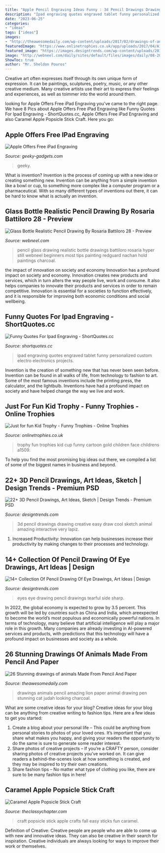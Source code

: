 ```yaml
---
title: "Apple Pencil Engraving Ideas Funny : 3d Pencil Drawings Drawing Creative Easy Draw Cool Sketch Animal Amazing Interactive Very Lapiz"
description: "Ipad engraving quotes engraved tablet funny personalized custom electro electronics projects"
date: "2023-06-25"
categories:
- "ideas"
tags: ["ideas"]
images:
- "http://theawesomedaily.com/wp-content/uploads/2017/02/drawings-of-animals-25-1.jpg"
featuredImage: "https://www.onlinetrophies.co.uk/app/uploads/2017/04/A1509.jpg"
featured_image: "https://images.designtrends.com/wp-content/uploads/2016/04/12102606/Creative-3d-pencil-drawing-.jpg"
image: "http://webneel.com/daily/sites/default/files/images/daily/08-2013/28-glass-bottle-realistic-pencil-drawing-by-rosaria-battiloro.jpg"
ShowToc: true
author: "Mr. Sheldon Pouros"
---
```



Creative art often expresses itself through its own unique form of expression. It can be paintings, sculptures, poetry, music, or any other creative medium. Many creative artists use their art to express their feelings and experiences, as well as toimmer into the world around them.

	

		
looking for Apple Offers Free iPad Engraving you've came to the right page. We have 8 Pics about Apple Offers Free iPad Engraving like Funny Quotes For Ipad Engraving - ShortQuotes.cc, Apple Offers Free iPad Engraving and also Caramel Apple Popsicle Stick Craft. Here you go:
		
    
## Apple Offers Free IPad Engraving

<img loading=lazy src="https://www.geeky-gadgets.com/wp-content/uploads/2010/10/ipad-engraving.jpg" onerror="this.onerror=null;this.src='https://tse1.mm.bing.net/th?id=OIP.fr4mUlrbmnNRb--U4fi2KAHaF3&amp;pid=15.1';" alt="Apple Offers Free iPad Engraving">

_Source: geeky-gadgets.com_

>geeky. 

	

What is invention?
Invention is the process of coming up with a new idea or creating something new. Invention can be anything from a simple invention like a bowl or cup, to something more complex like a computer program or a pharmaceutical. With so many different types of inventions out there, it can be hard to know what is actually an invention.

    
## Glass Bottle Realistic Pencil Drawing By Rosaria Battiloro 28 - Preview

<img loading=lazy src="http://webneel.com/daily/sites/default/files/images/daily/08-2013/28-glass-bottle-realistic-pencil-drawing-by-rosaria-battiloro.jpg" onerror="this.onerror=null;this.src='https://tse2.mm.bing.net/th?id=OIP.O04WKjDSZwTHf50QeZ7kVAHaIi&amp;pid=15.1';" alt="Glass Bottle Realistic Pencil Drawing By Rosaria Battiloro 28 - Preview">

_Source: webneel.com_

>pencil glass drawing realistic bottle drawings battiloro rosaria hyper still webneel beginners most tips painting redguard nachan hold paintings charcoal. 

	

the impact of innovation on society and economy
Innovation has a profound impact on society and economy. Innovation creates new products and services, which in turn alters the way people live, work and consume. It also helps companies to innovate their products and services in order to remain competitive. Innovation is essential for a societies to function effectively, and it is responsible for improving both economic conditions and social wellbeing.

    
## Funny Quotes For Ipad Engraving - ShortQuotes.cc

<img loading=lazy src="https://i.pinimg.com/originals/2d/4a/fd/2d4afd5f74d170af8ff338fa288a081e.jpg" onerror="this.onerror=null;this.src='https://tse4.mm.bing.net/th?id=OIP.bJvspa5WsWvShRkX0G0snwHaEK&amp;pid=15.1';" alt="Funny Quotes For Ipad Engraving - ShortQuotes.cc">

_Source: shortquotes.cc_

>ipad engraving quotes engraved tablet funny personalized custom electro electronics projects. 

	

Invention is the creation of something new that has never been seen before. Invention can be found in all walks of life, from technology to fashion to art. Some of the most famous inventions include the printing press, the calculator, and the lightbulb. Inventions have had a profound impact on society and have helped change the way we live and work.

    
## Just For Fun Kid Trophy - Funny Trophies - Online Trophies

<img loading=lazy src="https://www.onlinetrophies.co.uk/app/uploads/2017/04/A1509.jpg" onerror="this.onerror=null;this.src='https://tse4.mm.bing.net/th?id=OIP.E_KboYZTXPLsSvAbTTjxbQHaHa&amp;pid=15.1';" alt="Just for fun Kid Trophy - Funny Trophies - Online Trophies">

_Source: onlinetrophies.co.uk_

>trophy fun trophies kid cup funny cartoon gold children face childrens a1509. 

	

To help you find the most promising big ideas out there, we compiled a list of some of the biggest names in business and beyond.

    
## 22+ 3D Pencil Drawings, Art Ideas, Sketch | Design Trends - Premium PSD

<img loading=lazy src="https://images.designtrends.com/wp-content/uploads/2016/04/12102606/Creative-3d-pencil-drawing-.jpg" onerror="this.onerror=null;this.src='https://tse2.mm.bing.net/th?id=OIP.zrRxqDByX7GeBQN9F0sbVQHaHa&amp;pid=15.1';" alt="22+ 3D Pencil Drawings, Art Ideas, Sketch | Design Trends - Premium PSD">

_Source: designtrends.com_

>3d pencil drawings drawing creative easy draw cool sketch animal amazing interactive very lapiz. 

	

1. Increased Productivity: Innovation can help businesses increase their productivity by making changes to their processes and technology.

    
## 14+ Collection Of Pencil Drawing Of Eye Drawings, Art Ideas | Design

<img loading=lazy src="https://images.designtrends.com/wp-content/uploads/2016/03/09101653/Tearful-Eyes.jpg" onerror="this.onerror=null;this.src='https://tse1.mm.bing.net/th?id=OIP.vcPzfTddz_9Ztyhaf00nZAHaHa&amp;pid=15.1';" alt="14+ Collection Of Pencil Drawing Of Eye Drawings, Art Ideas | Design">

_Source: designtrends.com_

>eyes eye drawing pencil drawings tearful side sharp. 

	

In 2022, the global economy is expected to grow by 3.5 percent. This growth will be led by countries such as China and India, which areexpected to become the world’s most populous and economically powerful nations. In terms of technology, many believe that artificial intelligence will play a major role in this growth. Many companies are already investing in AI-powered services and products, with predictions that this technology will have a profound impact on businesses and society as a whole.

    
## 26 Stunning Drawings Of Animals Made From Pencil And Paper

<img loading=lazy src="http://theawesomedaily.com/wp-content/uploads/2017/02/drawings-of-animals-25-1.jpg" onerror="this.onerror=null;this.src='https://tse1.mm.bing.net/th?id=OIP.PGqESEqd33WuRcWFxw6-jQAAAA&amp;pid=15.1';" alt="26 Stunning drawings of animals Made From Pencil And Paper">

_Source: theawesomedaily.com_

>drawings animals pencil amazing lion paper animal drawing pen stunning cat judah looking charcoal. 

	

What are some creative ideas for your blog?
Creative ideas for your blog can be anything from creative writing to fashion tips. Here are a few ideas to get you started: 
1) Create a blog about your personal life – This could be anything from personal stories to photos of your loved ones. It’s important that you share what makes you happy, and giving your readers the opportunity to do the same is sure to generate some reader interest. 
2) Share photos of creative projects – If you’re a CRAFTY person, consider sharing photos of creative projects you’ve worked on. It can give readers a behind-the-scenes look at how something is created, and they may be inspired to try their own creations. 
3) Share fashion tips – No matter what type of clothing you like, there are sure to be many fashion tips in here!

    
## Caramel Apple Popsicle Stick Craft

<img loading=lazy src="https://theclassychapter.com/wp-content/uploads/2015/09/popsicle-sticks-craft.jpg" onerror="this.onerror=null;this.src='https://tse1.mm.bing.net/th?id=OIP.Eki64VJjiycR6SzHm-YBTQHaLH&amp;pid=15.1';" alt="Caramel Apple Popsicle Stick Craft">

_Source: theclassychapter.com_

>craft popsicle stick apple crafts fall easy sticks fun caramel. 

	

Definition of Creative:
Creative people are people who are able to come up with new and innovative ideas. They can also be creative in their search for inspiration. Creative individuals are always looking for ways to improve their work or themselves.

